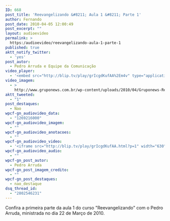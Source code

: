 ```yaml
---
ID: 668
post_title: 'Reevangelizando &#8211; Aula 1 &#8211; Parte 1'
author: Fernando
post_date: 2010-04-05 12:00:49
post_excerpt: ""
layout: audioevideo
permalink: >
  https:/audioevideo/reevangelizando-aula-1-parte-1
published: true
aktt_notify_twitter:
  - 'yes'
post_autor:
  - Pedro Arruda e Equipe da Comunicação
video_player:
  - '<embed src="http://blip.tv/play/grIcgdKufAA%2Em4v" type="application/x-shockwave-flash" width="630" height="384" allowscriptaccess="always" allowfullscreen="true"></embed>'
video_imagem:
  - >
    http://www.gruponews.com.br/wp-content/uploads/2010/04/Gruponews-ReevangelizandoAula1Parte1754-843.jpg
aktt_tweeted:
  - "1"
post_destaques:
  - Nao
wpcf-gn_audiovideo_data:
  - "1269216000"
wpcf-gn_audiovideo_imagem:
  - ""
wpcf-gn_audiovideo_anotacoes:
  - ""
wpcf-gn_audiovideo_video:
  - '<iframe src="http://blip.tv/play/grIcgdKufAA.html?p=1" width="630" height="384" frameborder="0" allowfullscreen></iframe><embed type="application/x-shockwave-flash" src="http://a.blip.tv/api.swf#grIcgdKufAA" style="display:none"></embed>'
wpcf-gn_audiovideo_audio:
  - ""
wpcf-gn_post_autor:
  - Pedro Arruda
wpcf-gn_post_imagem_credito:
  - ""
wpcf-gn_post_destaques:
  - nao_destaque
dsq_thread_id:
  - "2802546231"
---
```

Confira a primeira parte da aula 1 do curso "Reevangelizando" com o Pedro Arruda, ministrada no dia 22 de Março de 2010.